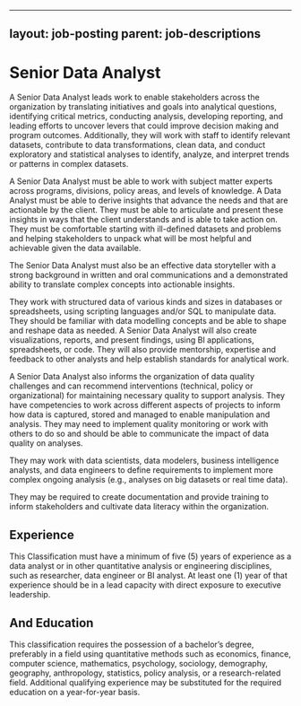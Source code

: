 
---
layout: job-posting
parent: job-descriptions
---



# Senior Data Analyst    
A Senior Data Analyst leads work to enable stakeholders across the organization by translating initiatives and goals into analytical questions, identifying critical metrics, conducting analysis, developing reporting, and leading efforts to uncover levers that could improve decision making and program outcomes. Additionally, they will work with staff to identify relevant datasets, contribute to data transformations, clean data, and conduct exploratory and statistical analyses to identify, analyze, and interpret trends or patterns in complex datasets.

A Senior Data Analyst must be able to work with subject matter experts across programs, divisions, policy areas, and levels of knowledge. A Data Analyst must be able to derive insights that advance the needs and that are actionable by the client. They must be able to articulate and present these insights in ways that the client understands and is able to take action on. They must be comfortable starting with ill-defined datasets and problems and helping stakeholders to unpack what will be most helpful and achievable given the data available.

The Senior Data Analyst must also be an effective data storyteller with a strong background in written and oral communications and a demonstrated ability to translate complex concepts into actionable insights.

They work with structured data of various kinds and sizes in databases or spreadsheets, using scripting languages and/or SQL to manipulate data. They should be familiar with data modelling concepts and be able to shape and reshape data as needed. A Senior Data Analyst will also create visualizations, reports, and present findings, using BI applications, spreadsheets, or code. They will also provide mentorship, expertise and feedback to other analysts and help establish standards for analytical work.

A Senior Data Analyst also informs the organization of data quality challenges and can recommend interventions (technical, policy or organizational) for maintaining necessary quality to support analysis. They have competencies to work across different aspects of projects to inform how data is captured, stored and managed to enable manipulation and analysis. They may need to implement quality monitoring or work with others to do so and should be able to communicate the impact of data quality on analyses.

They may work with data scientists, data modelers, business intelligence analysts, and data engineers to define requirements to implement more complex ongoing analysis (e.g., analyses on big datasets or real time data).

They may be required to create documentation and provide training to inform stakeholders and cultivate data literacy within the organization.

## Experience
This Classification must have a minimum of five (5) years of experience as a data analyst or in other quantitative analysis or engineering disciplines, such as researcher, data engineer or BI analyst. At least one (1) year of that experience should be in a lead capacity with direct exposure to executive leadership.

## And Education
This classification requires the possession of a bachelor’s degree, preferably in a field using quantitative methods such as economics, finance, computer science, mathematics, psychology, sociology, demography, geography, anthropology, statistics, policy analysis, or a research-related field. Additional qualifying experience may be substituted for the required education on a year-for-year basis.

